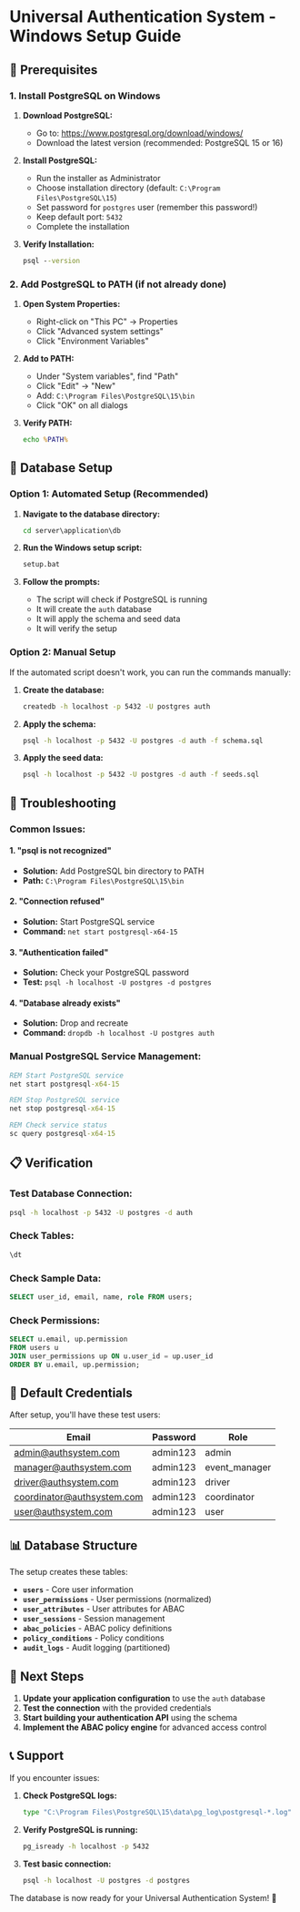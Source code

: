 # Universal Authentication System - Windows Setup Guide

## 🎯 **Prerequisites**

### **1. Install PostgreSQL on Windows**

1. **Download PostgreSQL:**
   - Go to: https://www.postgresql.org/download/windows/
   - Download the latest version (recommended: PostgreSQL 15 or 16)

2. **Install PostgreSQL:**
   - Run the installer as Administrator
   - Choose installation directory (default: `C:\Program Files\PostgreSQL\15`)
   - Set password for `postgres` user (remember this password!)
   - Keep default port: `5432`
   - Complete the installation

3. **Verify Installation:**
   ```cmd
   psql --version
   ```

### **2. Add PostgreSQL to PATH (if not already done)**

1. **Open System Properties:**
   - Right-click on "This PC" → Properties
   - Click "Advanced system settings"
   - Click "Environment Variables"

2. **Add to PATH:**
   - Under "System variables", find "Path"
   - Click "Edit" → "New"
   - Add: `C:\Program Files\PostgreSQL\15\bin`
   - Click "OK" on all dialogs

3. **Verify PATH:**
   ```cmd
   echo %PATH%
   ```

## 🚀 **Database Setup**

### **Option 1: Automated Setup (Recommended)**

1. **Navigate to the database directory:**
   ```cmd
   cd server\application\db
   ```

2. **Run the Windows setup script:**
   ```cmd
   setup.bat
   ```

3. **Follow the prompts:**
   - The script will check if PostgreSQL is running
   - It will create the `auth` database
   - It will apply the schema and seed data
   - It will verify the setup

### **Option 2: Manual Setup**

If the automated script doesn't work, you can run the commands manually:

1. **Create the database:**
   ```cmd
   createdb -h localhost -p 5432 -U postgres auth
   ```

2. **Apply the schema:**
   ```cmd
   psql -h localhost -p 5432 -U postgres -d auth -f schema.sql
   ```

3. **Apply the seed data:**
   ```cmd
   psql -h localhost -p 5432 -U postgres -d auth -f seeds.sql
   ```

## 🔧 **Troubleshooting**

### **Common Issues:**

#### **1. "psql is not recognized"**
- **Solution:** Add PostgreSQL bin directory to PATH
- **Path:** `C:\Program Files\PostgreSQL\15\bin`

#### **2. "Connection refused"**
- **Solution:** Start PostgreSQL service
- **Command:** `net start postgresql-x64-15`

#### **3. "Authentication failed"**
- **Solution:** Check your PostgreSQL password
- **Test:** `psql -h localhost -U postgres -d postgres`

#### **4. "Database already exists"**
- **Solution:** Drop and recreate
- **Command:** `dropdb -h localhost -U postgres auth`

### **Manual PostgreSQL Service Management:**

```cmd
REM Start PostgreSQL service
net start postgresql-x64-15

REM Stop PostgreSQL service
net stop postgresql-x64-15

REM Check service status
sc query postgresql-x64-15
```

## 📋 **Verification**

### **Test Database Connection:**
```cmd
psql -h localhost -p 5432 -U postgres -d auth
```

### **Check Tables:**
```sql
\dt
```

### **Check Sample Data:**
```sql
SELECT user_id, email, name, role FROM users;
```

### **Check Permissions:**
```sql
SELECT u.email, up.permission 
FROM users u 
JOIN user_permissions up ON u.user_id = up.user_id 
ORDER BY u.email, up.permission;
```

## 🔑 **Default Credentials**

After setup, you'll have these test users:

| Email | Password | Role |
|-------|----------|------|
| admin@authsystem.com | admin123 | admin |
| manager@authsystem.com | admin123 | event_manager |
| driver@authsystem.com | admin123 | driver |
| coordinator@authsystem.com | admin123 | coordinator |
| user@authsystem.com | admin123 | user |

## 📊 **Database Structure**

The setup creates these tables:

- **`users`** - Core user information
- **`user_permissions`** - User permissions (normalized)
- **`user_attributes`** - User attributes for ABAC
- **`user_sessions`** - Session management
- **`abac_policies`** - ABAC policy definitions
- **`policy_conditions`** - Policy conditions
- **`audit_logs`** - Audit logging (partitioned)

## 🎯 **Next Steps**

1. **Update your application configuration** to use the `auth` database
2. **Test the connection** with the provided credentials
3. **Start building your authentication API** using the schema
4. **Implement the ABAC policy engine** for advanced access control

## 📞 **Support**

If you encounter issues:

1. **Check PostgreSQL logs:**
   ```cmd
   type "C:\Program Files\PostgreSQL\15\data\pg_log\postgresql-*.log"
   ```

2. **Verify PostgreSQL is running:**
   ```cmd
   pg_isready -h localhost -p 5432
   ```

3. **Test basic connection:**
   ```cmd
   psql -h localhost -U postgres -d postgres
   ```

The database is now ready for your Universal Authentication System! 🎉
